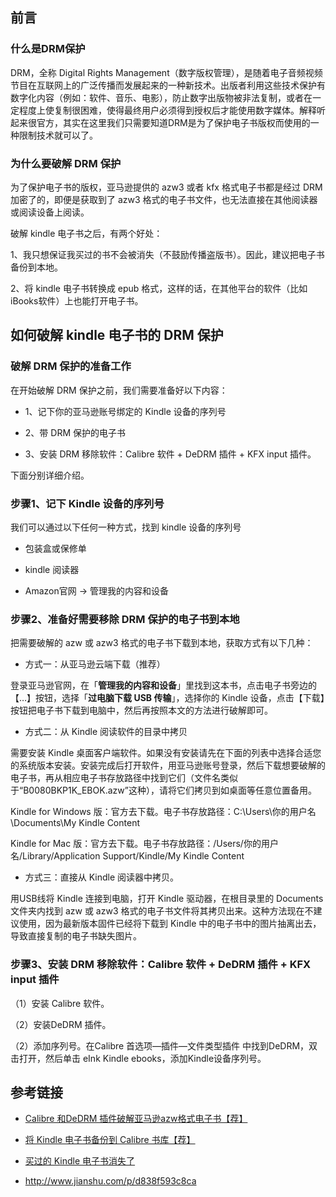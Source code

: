 
## 前言

### 什么是DRM保护

DRM，全称 Digital Rights Management（数字版权管理），是随着电子音频视频节目在互联网上的广泛传播而发展起来的一种新技术。出版者利用这些技术保护有数字化内容（例如：软件、音乐、电影），防止数字出版物被非法复制，或者在一定程度上使复制很困难，使得最终用户必须得到授权后才能使用数字媒体。解释听起来很官方，其实在这里我们只需要知道DRM是为了保护电子书版权而使用的一种限制技术就可以了。

### 为什么要破解 DRM 保护

为了保护电子书的版权，亚马逊提供的 azw3 或者 kfx 格式电子书都是经过 DRM 加密了的，即便是获取到了 azw3 格式的电子书文件，也无法直接在其他阅读器或阅读设备上阅读。

破解 kindle 电子书之后，有两个好处：

1、我只想保证我买过的书不会被消失（不鼓励传播盗版书）。因此，建议把电子书备份到本地。

2、将 kindle 电子书转换成 epub 格式，这样的话，在其他平台的软件（比如 iBooks软件）上也能打开电子书。

## 如何破解 kindle 电子书的 DRM 保护

### 破解 DRM 保护的准备工作

在开始破解 DRM 保护之前，我们需要准备好以下内容：

- 1、记下你的亚马逊账号绑定的 Kindle 设备的序列号

- 2、带 DRM 保护的电子书

- 3、安装 DRM 移除软件：Calibre 软件 + DeDRM 插件 + KFX input 插件。

下面分别详细介绍。

### 步骤1、记下 Kindle 设备的序列号

我们可以通过以下任何一种方式，找到 kindle 设备的序列号

- 包装盒或保修单

- kindle 阅读器

- Amazon官网 -> 管理我的内容和设备

### 步骤2、准备好需要移除 DRM 保护的电子书到本地

把需要破解的 azw 或 azw3 格式的电子书下载到本地，获取方式有以下几种：

- 方式一：从亚马逊云端下载（推荐）

登录亚马逊官网，在「**管理我的内容和设备**」里找到这本书，点击电子书旁边的【…】按钮，选择「**过电脑下载 USB 传输**」，选择你的 Kindle 设备，点击【下载】按钮把电子书下载到电脑中，然后再按照本文的方法进行破解即可。

- 方式二：从 Kindle 阅读软件的目录中拷贝

需要安装 Kindle 桌面客户端软件。如果没有安装请先在下面的列表中选择合适您的系统版本安装。安装完成后打开软件，用亚马逊账号登录，然后下载想要破解的电子书，再从相应电子书存放路径中找到它们（文件名类似于“B0080BKP1K_EBOK.azw”这种），请将它们拷贝到如桌面等任意位置备用。

Kindle for Windows 版：官方去下载。电子书存放路径：C:\Users\你的用户名\Documents\My Kindle Content

Kindle for Mac 版：官方去下载。电子书存放路径：/Users/你的用户名/Library/Application Support/Kindle/My Kindle Content

- 方式三：直接从 Kindle 阅读器中拷贝。

用USB线将 Kindle 连接到电脑，打开 Kindle 驱动器，在根目录里的 Documents 文件夹内找到 azw 或 azw3 格式的电子书文件将其拷贝出来。这种方法现在不建议使用，因为最新版本固件已经将下载到 Kindle 中的电子书中的图片抽离出去，导致直接复制的电子书缺失图片。

### 步骤3、安装 DRM 移除软件：Calibre 软件 + DeDRM 插件 + KFX input 插件

（1）安装 Calibre 软件。

（2）安装DeDRM 插件。

（2）添加序列号。在Calibre 首选项—插件—文件类型插件 中找到DeDRM，双击打开，然后单击 eInk Kindle ebooks，添加Kindle设备序列号。

## 参考链接

- [Calibre 和DeDRM 插件破解亚马逊azw格式电子书【荐】](https://www.jianshu.com/p/7e2bfacaba37)

- [将 Kindle 电子书备份到 Calibre 书库【荐】](https://maajiaa.wordpress.com/2018/07/19/kindle-to-calibre/)

- [买过的 Kindle 电子书消失了](https://maajiaa.wordpress.com/2018/07/19/purchased-kindle-ebook-disappeared/)

- <http://www.jianshu.com/p/d838f593c8ca>



